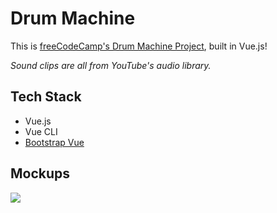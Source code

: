 # Drum Machine

This is [freeCodeCamp's Drum Machine Project](https://www.freecodecamp.org/learn/front-end-libraries/front-end-libraries-projects/build-a-drum-machine), built in Vue.js!

*Sound clips are all from YouTube's audio library.*

## Tech Stack

* Vue.js
* Vue CLI
* [Bootstrap Vue](https://bootstrap-vue.org/)

## Mockups

<img src="mockups/drum_machine.png">
